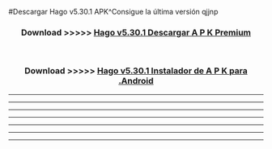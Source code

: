 #Descargar Hago v5.30.1 APK^Consigue la última versión qjjnp



<div align="center">
<h3>Download >>>>> <a href="https://es-sites.web.app/?es= Hago v5.30.1">Hago v5.30.1 Descargar A P K Premium</a></h3><br>

<h3>Download >>>>> <a href="https://es-sites.web.app/?es= Hago v5.30.1">Hago v5.30.1 Instalador de A P K para .Android</a></h3>
</div>


----------------------------------------------------------

----------------------------------------------------------

----------------------------------------------------------

----------------------------------------------------------

----------------------------------------------------------

----------------------------------------------------------

----------------------------------------------------------


